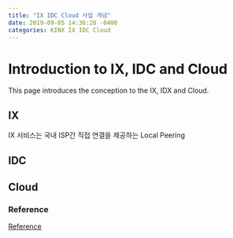 ```yaml
---
title: "IX IDC Cloud 사업 개념"
date: 2019-09-05 14:36:28 -0400
categories: KINX IX IDC Cloud
---
```


# Introduction to IX, IDC and Cloud

This page introduces the conception to the IX, IDX and Cloud.

## IX

IX 서비스는 국내 ISP간 직접 연결을 제공하는 Local Peering 

## IDC

## Cloud

### Reference
[Reference](https://www.zdnet.co.kr/view/?no=20170920014654)
